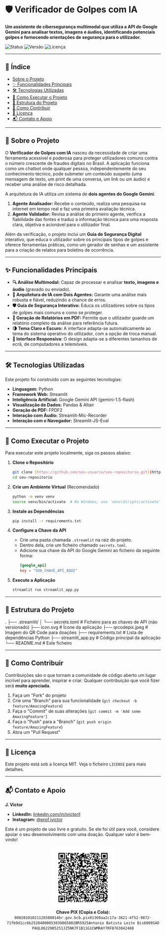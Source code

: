 # 🛡️ Verificador de Golpes com IA

**Um assistente de cibersegurança multimodal que utiliza a API do Google Gemini para analisar textos, imagens e áudios, identificando potenciais golpes e fornecendo orientações de segurança para o utilizador.**

![Status](https://img.shields.io/badge/status-ativo-success.svg)
![Versão](https://img.shields.io/badge/version-1.0.0-blue.svg)
![Licença](https://img.shields.io/badge/license-MIT-green.svg)

---

<!-- Adicione aqui um GIF de demonstração da sua aplicação -->
<!-- <p align="center">
  <img src="URL_DO_SEU_GIF_AQUI" alt="Demonstração do Verificador de Golpes" width="800"/>
</p> -->

## 📜 Índice

- [Sobre o Projeto](#-sobre-o-projeto)
- [✨ Funcionalidades Principais](#-funcionalidades-principais)
- [🛠️ Tecnologias Utilizadas](#-tecnologias-utilizadas)
- [🚀 Como Executar o Projeto](#-como-executar-o-projeto)
- [📁 Estrutura do Projeto](#-estrutura-do-projeto)
- [🤝 Como Contribuir](#-como-contribuir)
- [📄 Licença](#-licença)
- [📬 Contato e Apoio](#-contato-e-apoio)

---

## 📖 Sobre o Projeto

O **Verificador de Golpes com IA** nasceu da necessidade de criar uma ferramenta acessível e poderosa para proteger utilizadores comuns contra o número crescente de fraudes digitais no Brasil. A aplicação funciona como um chatbot onde qualquer pessoa, independentemente do seu conhecimento técnico, pode submeter um conteúdo suspeito (uma mensagem de texto, um print de uma conversa, um link ou um áudio) e receber uma análise de risco detalhada.

A arquitetura de IA utiliza um sistema de **dois agentes do Google Gemini**:
1.  **Agente Analisador:** Recebe o conteúdo, realiza uma pesquisa na internet em tempo real e faz uma primeira avaliação técnica.
2.  **Agente Validador:** Revisa a análise do primeiro agente, verifica a fiabilidade das fontes e traduz a informação técnica para uma resposta clara, objetiva e acionável para o utilizador final.

Além da verificação, o projeto inclui um **Guia de Segurança Digital** interativo, que educa o utilizador sobre os principais tipos de golpes e oferece ferramentas práticas, como um gerador de senhas e um assistente para a criação de relatos para boletins de ocorrência.

---

## ✨ Funcionalidades Principais

- **🔍 Análise Multimodal:** Capaz de processar e analisar **texto, imagens e áudio** (gravado ou enviado).
- **🤖 Arquitetura de IA com Dois Agentes:** Garante uma análise mais robusta e fiável, reduzindo a chance de erros.
- **🛡️ Guia de Segurança Interativo:** Educa os utilizadores sobre os tipos de golpes mais comuns e como se proteger.
- **📄 Geração de Relatórios em PDF:** Permite que o utilizador guarde um relatório completo da análise para referência futura.
- **🌗 Tema Claro e Escuro:** A interface adapta-se automaticamente ao tema do sistema operativo do utilizador, com a opção de troca manual.
- **📱 Interface Responsiva:** O design adapta-se a diferentes tamanhos de ecrã, de computadores a telemóveis.

---

## 🛠️ Tecnologias Utilizadas

Este projeto foi construído com as seguintes tecnologias:

- **Linguagem:** Python
- **Framework Web:** Streamlit
- **Inteligência Artificial:** Google Gemini API (gemini-1.5-flash)
- **Visualização de Dados:** Pandas & Altair
- **Geração de PDF:** FPDF2
- **Interação com Áudio:** Streamlit-Mic-Recorder
- **Interação com o Navegador:** Streamlit-JS-Eval

---

## 🚀 Como Executar o Projeto

Para executar este projeto localmente, siga os passos abaixo:

1.  **Clone o Repositório**
    ```bash
    git clone [https://github.com/seu-usuario/seu-repositorio.git](https://github.com/seu-usuario/seu-repositorio.git)
    cd seu-repositorio
    ```

2.  **Crie um Ambiente Virtual** (Recomendado)
    ```bash
    python -m venv venv
    source venv/bin/activate  # No Windows, use `venv\Scripts\activate`
    ```

3.  **Instale as Dependências**
    ```bash
    pip install -r requirements.txt
    ```

4.  **Configure a Chave da API**
    - Crie uma pasta chamada `.streamlit` na raiz do projeto.
    - Dentro dela, crie um ficheiro chamado `secrets.toml`.
    - Adicione sua chave da API do Google Gemini ao ficheiro da seguinte forma:
      ```toml
      [google_api]
      key = "SUA_CHAVE_API_AQUI"
      ```

5.  **Execute a Aplicação**
    ```bash
    streamlit run streamlit_app.py
    ```

---

## 📁 Estrutura do Projeto


.
├── .streamlit/
│   └── secrets.toml    # Ficheiro para as chaves de API (não versionado)
├── icon.svg            # Ícone da aplicação
├── qrcodepix.jpeg      # Imagem do QR Code para doações
├── requirements.txt    # Lista de dependências Python
├── streamlit_app.py    # Código principal da aplicação
└── README.md           # Este ficheiro


---

## 🤝 Como Contribuir

Contribuições são o que tornam a comunidade de código aberto um lugar incrível para aprender, inspirar e criar. Qualquer contribuição que você fizer será **muito apreciada**.

1.  Faça um "Fork" do projeto
2.  Crie uma "Branch" para sua funcionalidade (`git checkout -b feature/AmazingFeature`)
3.  Faça o "Commit" de suas alterações (`git commit -m 'Add some AmazingFeature'`)
4.  Faça o "Push" para a "Branch" (`git push origin feature/AmazingFeature`)
5.  Abra um "Pull Request"

---

## 📄 Licença

Este projeto está sob a licença MIT. Veja o ficheiro `LICENSE` para mais detalhes.

---

## 📬 Contato e Apoio

**J. Victor**

- **LinkedIn:** [linkedin.com/in/jvictorll](https://linkedin.com/in/jvictorll/)
- **Instagram:** [@prof.jvictor](https://www.instagram.com/prof.jvictor/)

Este é um projeto de uso livre e gratuito. Se ele foi útil para você, considere apoiar o seu desenvolvimento com uma doação. Qualquer valor é bem-vindo!

<!-- QR Code e Botão PIX -->
<p align="center">
  <img src="qrcodepix.jpeg" alt="QR Code PIX" width="200"/>
  <br>
  <strong>Chave PIX (Copia e Cola):</strong> <code>00020101021126580014br.gov.bcb.pix01369aa2c17a-3621-4f52-9872-71fb9d1cc6b25204000053039865802BR5925Antonio Batista Leite Bis6009SAO PAULO622905251JZ5NK7F1B11G1CWMRAY7RF8763042488</code>
</p>
